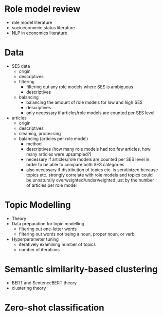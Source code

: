 # Role model review
- role model literature
- socioeconomic status literature
- NLP in economics literature

# Data
- SES data
    - origin
    - descriptives
    - filtering
        - filtering out any role models where SES is ambiguous
        - descriptives
    - balancing
        - balancing the amount of role models for low and high SES
        - descriptives
        - only necessary if articles/role models are counted per SES level
- articles
    - origin
    - descriptives
    - cleaning, processing
    - balancing (articles per role model)
        - method
        - descriptives (how many role models had too few articles, how many articles were upsampled?)
        - necessary if articles/role models are counted per SES level in order to be able to compare both SES categories
        - also necessary if distribution of topics etc. is scrutinized because topics etc. strongly correlate with role models and topics could be unnaturally overweighted/underweighted just by the number of articles per role model

# Topic Modelling
- Theory
- Data preparation for topic modelling
    - filtering out one-letter words
    - filtering out words not being a noun, proper noun, or verb
- Hyperparameter tuning
    - iteratively examining number of topics
    - number of iterations

# Semantic similarity-based clustering
- BERT and SentenceBERT theory
- clustering theory

# Zero-shot classification